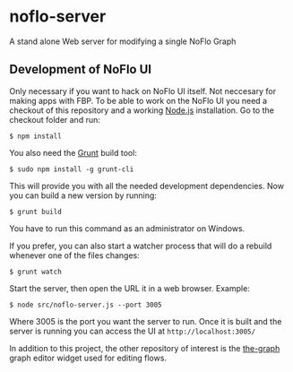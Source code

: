 # noflo-server
 A stand alone Web server for modifying a single NoFlo Graph

## Development of NoFlo UI

Only necessary if you want to hack on NoFlo UI itself. Not neccesary for making apps with FBP.
To be able to work on the NoFlo UI you need a checkout of this repository and a working [Node.js](http://nodejs.org/) installation. Go to the checkout folder and run:

    $ npm install

You also need the [Grunt](http://gruntjs.com/) build tool:

    $ sudo npm install -g grunt-cli

This will provide you with all the needed development dependencies. Now you can build a new version by running:

    $ grunt build

You have to run this command as an administrator on Windows.

If you prefer, you can also start a watcher process that will do a rebuild whenever one of the files changes:

    $ grunt watch

Start the server, then open the URL it in a web browser. Example:

    $ node src/noflo-server.js --port 3005

Where 3005 is the port you want the server to run. Once it is built and the server is running you can access the UI at `http://localhost:3005/`

In addition to this project, the other repository of interest is the [the-graph](https://github.com/the-grid/the-graph) graph editor widget used for editing flows.


